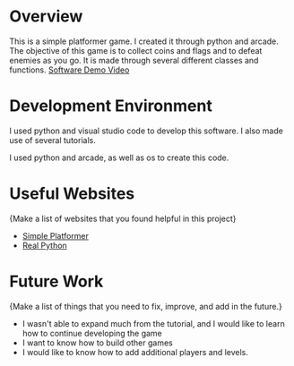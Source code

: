 # Overview

This is a simple platformer game. I created it through python and arcade. The objective of
this game is to collect coins and flags and to defeat enemies as you go. It is made through
several different classes and functions.
[Software Demo Video](https://youtu.be/MTusoaNaw54)

# Development Environment

I used python and visual studio code to develop this software.
I also made use of several tutorials.

I used python and arcade, as well as os to create this code.

# Useful Websites

{Make a list of websites that you found helpful in this project}
* [Simple Platformer](https://api.arcade.academy/en/latest/examples/platform_tutorial/index.html)
* [Real Python](https://realpython.com/arcade-python-game-framework/)

# Future Work

{Make a list of things that you need to fix, improve, and add in the future.}
* I wasn't able to expand much from the tutorial, and I would like to learn how to continue developing the game
* I want to know how to build other games
* I would like to know how to add additional players and levels.
